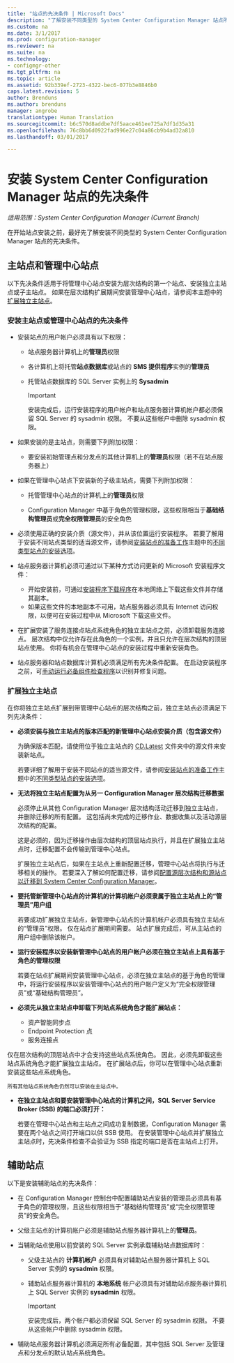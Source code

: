 ```yaml
---
title: "站点的先决条件 | Microsoft Docs"
description: "了解安装不同类型的 System Center Configuration Manager 站点所需的先决条件。"
ms.custom: na
ms.date: 3/1/2017
ms.prod: configuration-manager
ms.reviewer: na
ms.suite: na
ms.technology:
- configmgr-other
ms.tgt_pltfrm: na
ms.topic: article
ms.assetid: 92b339ef-2723-4322-bec6-077b3e8846b0
caps.latest.revision: 5
author: Brenduns
ms.author: brenduns
manager: angrobe
translationtype: Human Translation
ms.sourcegitcommit: b6c570d8addbe7df5aace461ee725a7df1d35a31
ms.openlocfilehash: 76c8bb6d0922fad996e27c04a86cb9b4ad32a810
ms.lasthandoff: 03/01/2017

---
```

# <a name="prerequisites-for-installing-system-center-configuration-manager-sites"></a>安装 System Center Configuration Manager 站点的先决条件

*适用范围：System Center Configuration Manager (Current Branch)*

在开始站点安装之前，最好先了解安装不同类型的 System Center Configuration Manager 站点的先决条件。

## <a name="primary-sites-and-the-central-administration-site"></a>主站点和管理中心站点
以下先决条件适用于将管理中心站点安装为层次结构的第一个站点、安装独立主站点或子主站点。 如果在层次结构扩展期间安装管理中心站点，请参阅本主题中的[扩展独立主站点](../../../../core/servers/deploy/install/prerequisites-for-installing-sites.md#bkmk_expand)。

###  <a name="bkmk_PrereqPri"></a>安装主站点或管理中心站点的先决条件  

-   安装站点的用户帐户必须具有以下权限：  

    -   站点服务器计算机上的**管理员**权限  
    -   各计算机上将托管**站点数据库**或站点的 **SMS 提供程序**实例的**管理员**  
    -   托管站点数据库的 SQL Server 实例上的 **Sysadmin**  

        > [!IMPORTANT]  
        >  安装完成后，运行安装程序的用户帐户和站点服务器计算机帐户都必须保留 SQL Server 的 sysadmin 权限。 不要从这些帐户中删除 sysadmin 权限。  

-   如果安装的是主站点，则需要下列附加权限：  
    -  要安装初始管理点和分发点的其他计算机上的**管理员**权限（若不在站点服务器上）  

-   如果在管理中心站点下安装新的子级主站点，需要下列附加权限：  

    -   托管管理中心站点的计算机上的**管理员**权限  

    -   Configuration Manager 中基于角色的管理权限，这些权限相当于**基础结构管理员**或**完全权限管理员**的安全角色  

-   必须使用正确的安装介质（源文件），并从该位置运行安装程序。 若要了解用于安装不同站点类型的适当源文件，请参阅[安装站点的准备工作](../../../../core/servers/deploy/install/prepare-to-install-sites.md)主题中的[不同类型站点的安装选项](../../../../core/servers/deploy/install/prepare-to-install-sites.md#bkmk_options)。

-   站点服务器计算机必须可通过以下某种方式访问更新的 Microsoft 安装程序文件：
    -  开始安装前，可通过[安装程序下载程序](../../../../core/servers/deploy/install/setup-downloader.md)在本地网络上下载这些文件并存储其副本。
    -  如果这些文件的本地副本不可用，站点服务器必须具有 Internet 访问权限，以便可在安装过程中从 Microsoft 下载这些文件。

- 在扩展安装了服务连接点站点系统角色的独立主站点之前，必须卸载服务连接点。 层次结构中仅允许存在此角色的一个实例，并且只允许在层次结构的顶层站点使用。 你将有机会在管理中心站点的安装过程中重新安装角色。
- 站点服务器和站点数据库计算机必须满足所有先决条件配置。 在启动安装程序之前，可[手动运行必备组件检查程序](../../../../core/servers/deploy/install/prerequisite-checker.md)以识别并修复问题。  


### <a name="bkmk_expand"></a>扩展独立主站点
在你将独立主站点扩展到带管理中心站点的层次结构之前，独立主站点必须满足下列先决条件：

-   **必须安装与独立主站点的版本匹配的新管理中心站点安装介质（包含源文件）**

     为确保版本匹配，请使用位于独立主站点的 [CD.Latest](../../../../core/servers/manage/the-cd.latest-folder.md) 文件夹中的源文件来安装新站点。

     若要详细了解用于安装不同站点的适当源文件，请参阅[安装站点的准备工作](../../../../core/servers/deploy/install/prepare-to-install-sites.md)主题中的[不同类型站点的安装选项](../../../../core/servers/deploy/install/prepare-to-install-sites.md#bkmk_options)。


-   **无法将独立主站点配置为从另一 Configuration Manager 层次结构迁移数据**  

     必须停止从其他 Configuration Manager 层次结构活动迁移到独立主站点，并删除迁移的所有配置。 这包括尚未完成的迁移作业、数据收集以及活动源层次结构的配置。  

     这是必须的，因为迁移操作由层次结构的顶层站点执行，并且在扩展独立主站点时，迁移配置不会传输到管理中心站点。  

     扩展独立主站点后，如果在主站点上重新配置迁移，管理中心站点将执行与迁移相关的操作。 若要深入了解如何配置迁移，请参阅[配置源层次结构和源站点以迁移到 System Center Configuration Manager](../../../../core/migration/configuring-source-hierarchies-and-source-sites-for-migration.md)。  

-   **要托管新管理中心站点的计算机的计算机帐户必须隶属于独立主站点上的“管理员”用户组**  

     若要成功扩展独立主站点，新管理中心站点的计算机帐户必须具有独立主站点的“管理员”权限。 仅在站点扩展期间需要。 站点扩展完成后，可从主站点的用户组中删除该帐户。  

-   **运行安装程序以安装新管理中心站点的用户帐户必须在独立主站点上具有基于角色的管理权限**  

     若要在站点扩展期间安装管理中心站点，必须在独立主站点的基于角色的管理中，将运行安装程序以安装管理中心站点的用户帐户定义为“完全权限管理员”或“基础结构管理员”。  

-   **必须先从独立主站点中卸载下列站点系统角色才能扩展站点：**  

    -   资产智能同步点  
    -   Endpoint Protection 点  
    -   服务连接点  

   仅在层次结构的顶层站点中才会支持这些站点系统角色。 因此，必须先卸载这些站点系统角色才能扩展独立主站点。 在扩展站点后，你可以在管理中心站点重新安装这些站点系统角色。  

    所有其他站点系统角色仍然可以安装在主站点中。  

-   **在独立主站点和要安装管理中心站点的计算机之间，SQL Server Service Broker (SSB) 的端口必须打开：**  

     若要在管理中心站点和主站点之间成功复制数据，Configuration Manager 需要在两个站点之间打开端口以供 SSB 使用。 在安装管理中心站点并扩展独立主站点时，先决条件检查不会验证为 SSB 指定的端口是否在主站点上打开。  


## <a name="bkmk_secondary"></a>辅助站点
以下是安装辅助站点的先决条件：
-   在 Configuration Manager 控制台中配置辅助站点安装的管理员必须具有基于角色的管理权限，且这些权限相当于“基础结构管理员”或“完全权限管理员”的安全角色。  
-   父级主站点的计算机帐户必须是辅助站点服务器计算机上的**管理员**。  
-   当辅助站点使用以前安装的 SQL Server 实例承载辅助站点数据库时：  

    -   父级主站点的 **计算机帐户** 必须具有对辅助站点服务器计算机上 SQL Server 实例的 **sysadmin** 权限。  

    -   辅助站点服务器计算机的 **本地系统** 帐户必须具有对辅助站点服务器计算机上 SQL Server 实例的 **sysadmin** 权限。  

        > [!IMPORTANT]  
        >  安装完成后，两个帐户都必须保留 SQL Server 的 sysadmin 权限。 不要从这些帐户中删除 sysadmin 权限。  

-   辅助站点服务器计算机必须满足所有必备配置，其中包括 SQL Server 及管理点和分发点的默认站点系统角色。  

